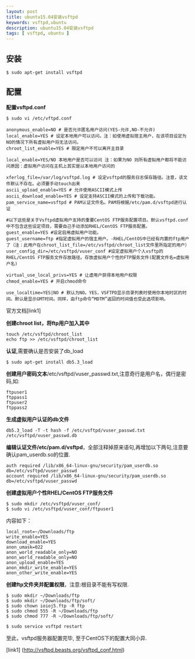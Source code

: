 ```yaml
---
layout: post
title: ubuntu15.04安装vsftpd
keywords: vsftpd,ubuntu
description: ubuntu15.04安装vsftpd
tags: [ vsftpd, ubuntu ]
---
```


## 安装

    $ sudo apt-get install vsftpd

## 配置

**配置vsftpd.conf**

    $ sudo vi /etc/vftpd.conf

    anonymous_enable=NO # 是否允许匿名用户访问(YES-允许,NO-不允许)
    local_enable=YES # 设定本地用户可以访问。注：如使用虚拟宿主用户，在该项目设定为NO的情况下所有虚拟用户将无法访问。
    chroot_list_enable=YES # 限定用户不可以离开主目录

	local_enable=YES/NO 本地用户是否可以访问 注：如果为NO 则所有虚拟用户都将不能访问原因：虚拟用户访问在主机上其实是以本地用户访问的

    xferlog_file=/var/log/vsftpd.log # 设定vsftpd的服务日志保存路径。注意，该文件默认不存在。必须要手动touch出来
    ascii_upload_enable=YES # 允许使用ASCII模式上传
    ascii_download_enable=YES # 设定支持ASCII模式的上传和下载功能。
    pam_service_name=vsftpd # PAM认证文件名。PAM将根据/etc/pam.d/vsftpd进行认证

    #以下这些是关于Vsftpd虚拟用户支持的重要CentOS FTP服务配置项目。默认vsftpd.conf中不包含这些设定项目，需要自己手动添加RHEL/CentOS FTP服务配置。
    guest_enable=YES #设定启用虚拟用户功能。
    guest_username=ftp #指定虚拟用户的宿主用户。-RHEL/CentOS中已经有内置的ftp用户了（注：此用户在chroot_list_file=/etc/vsftpd/chroot_list文件里所指定的用户）
    user_config_dir=/etc/vsftpd/vuser_conf #设定虚拟用户个人vsftp的RHEL/CentOS FTP服务文件存放路径。存放虚拟用户个性的FTP服务文件(配置文件名=虚拟用户名)

	virtual_use_local_privs=YES # 让虚用户获得本地用户权限
	chmod_enable=YES # 开启chmod命令

	use_localtime=YES|NO # 默认为NO。YES，VSFTPD显示目录列表时使用你本地时区的时间。默认是显示GMT时间。同样，由ftp命令“MDTM”返回的时间值也受此选项影响。

官方文档[link1]

**创建chroot list，将ftp用户加入其中**

    touch /etc/vsftpd/chroot_list
    echo ftp >> /etc/vsftpd/chroot_list

**认证**,需要确认是否安装了db_load

    $ sudo apt-get install db5.3_load

**创建用户密码文本**/etc/vsftpd/vuser_passwd.txt,注意奇行是用户名，偶行是密码,如:

    ftpuser1
    ftppass1
    ftpuser2
    ftppass2

**生成虚拟用户认证的db文件**

    db5.3_load -T -t hash -f /etc/vsftpd/vuser_passwd.txt /etc/vsftpd/vuser_passwd.db

**编辑认证文件/etc/pam.d/vsftpd**，全部注释掉原来语句,再增加以下两句,注意要确认pam_userdb.so的位置.

    auth required /lib/x86_64-linux-gnu/security/pam_userdb.so db=/etc/vsftpd/vuser_passwd
    account required /lib/x86_64-linux-gnu/security/pam_userdb.so db=/etc/vsftpd/vuser_passwd

**创建虚拟用户个性RHEL/CentOS FTP服务文件**

    $ sudo mkdir /etc/vsftpd/vuser_conf/
    $ sudo vi /etc/vsftpd/vuser_conf/ftpuser1

内容如下：

    local_root=~/Downloads/ftp
    write_enable=YES
	download_enable=YES
    anon_umask=022
	anon_world_readable_only=NO
    anon_world_readable_only=NO
    anon_upload_enable=YES
    anon_mkdir_write_enable=YES
    anon_other_write_enable=YES


**创建ftp文件夹并配置权限**，注意:根目录不能有写权限.

    $ sudo mkdir ~/Downloads/ftp
    $ sudo mkdir ~/Downloads/ftp/soft/
    $ sudo chown ioioj5.ftp -R ftp
    $ sudo chmod 555 -R ~/Downloads/ftp
    $ sudo chmod 777 -R ~/Downloads/ftp/soft/

    $ sudo service vsftpd restart


至此，vsftpd服务器配置完毕, 至于CentOS下的配置大同小异.



[link1] (http://vsftpd.beasts.org/vsftpd_conf.html)













